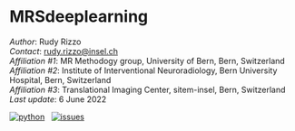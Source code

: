 # MRSdeeplearning

*Author*: Rudy Rizzo \
*Contact*: rudy.rizzo@insel.ch \
*Affiliation #1*: MR Methodogy group, University of Bern, Bern, Switzerland \
*Affiliation #2*: Institute of Interventional Neuroradiology, Bern University Hospital, Bern, Switzerland \
*Affiliation #3*: Translational Imaging Center, sitem-insel, Bern, Switzerland \
*Last update*: 6 June 2022

<!-- buttons -->
<p align="left">
    <a href="https://www.python.org/">
        <img src="https://img.shields.io/badge/python-v3-brightgreen.svg"
            alt="python"></a> &nbsp;
    <a href="https://github.com/nicoloceneda/Python-edu/graphs/commit-activity">
        <img src="https://img.shields.io/badge/Maintained%3F-yes-brightgreen.svg"
            alt="issues"></a> &nbsp;
</p>
